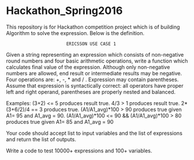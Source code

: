 # Hackathon_Spring2016
This repository is for Hackathon competition project which is of building Algorithm to solve the expression. Below is the definition.

                           ERICSSON USE CASE 1

Given a string representing an expression which consists of non-negative round numbers and four basic arithmetic operations, 
write a function which calculates final value of the expression. 
Although only non-negative numbers are allowed, end result or intermediate results may be negative. 
Four operations are: +, -, * and / . Expression may contain parentheses. 
Assume that expression is syntactically correct: all operators have proper left and right operand, parentheses are properly nested 
and balanced.

Examples:
(3+2) <= 5 produces result true.
4/3 > 1 produces result true.
2*(3+6/2)/4 == 3 produces true.
(A1/A1_avg)*100 > 90 produces true given A1= 95 and A1_avg = 90.
(A1/A1_avg)*100 <= 90 && (A1/A1_avg)*100 > 80 produces true given A1= 85 and A1_avg = 90

Your code should accept list to input variables and the list of expressions and return the list of outputs.

Write a code to test 10000+ expressions and 100+ variables.
